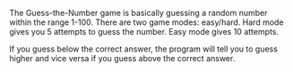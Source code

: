 The Guess-the-Number game is basically guessing a random number within the range 1-100. 
There are two game modes: easy/hard. 
Hard mode gives you 5 attempts to guess the number. 
Easy mode gives 10 attempts.

If you guess below the correct answer, the program will tell you to guess higher and vice versa if you guess above the correct answer.
